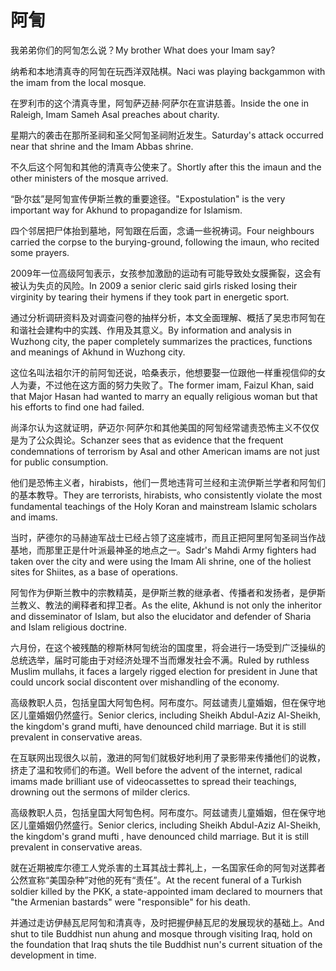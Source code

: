 # 阿訇

<p><span class="chinese">我弟弟你们的阿訇怎么说？</span><span class="english">My brother What does your Imam say?</span></p>

<p><span class="chinese">纳希和本地清真寺的阿訇在玩西洋双陆棋。</span><span class="english">Naci was playing backgammon with the imam from the local mosque.</span></p>

<p><span class="chinese">在罗利市的这个清真寺里，阿訇萨迈赫·阿萨尔在宣讲慈善。</span><span class="english">Inside the one in Raleigh, Imam Sameh Asal preaches about charity.</span></p>

<p><span class="chinese">星期六的袭击在那所圣祠和圣父阿訇圣祠附近发生。</span><span class="english">Saturday's attack occurred near that shrine and the Imam Abbas shrine.</span></p>

<p><span class="chinese">不久后这个阿訇和其他的清真寺公使来了。</span><span class="english">Shortly after this the imaun and the other ministers of the mosque arrived.</span></p>

<p><span class="chinese">“卧尔兹”是阿訇宣传伊斯兰教的重要途径。</span><span class="english">"Expostulation" is the very important way for Akhund to propagandize for Islamism.</span></p>

<p><span class="chinese">四个邻居把尸体抬到墓地，阿訇跟在后面，念诵一些祝祷词。</span><span class="english">Four neighbours carried the corpse to the burying-ground, following the imaun, who recited some prayers.</span></p>

<p><span class="chinese">2009年一位高级阿訇表示，女孩参加激励的运动有可能导致处女膜撕裂，这会有被认为失贞的风险。</span><span class="english">In 2009 a senior cleric said girls risked losing their virginity by tearing their hymens if they took part in energetic sport.</span></p>

<p><span class="chinese">通过分析调研资料及对调查问卷的抽样分析，本文全面理解、概括了吴忠市阿訇在和谐社会建构中的实践、作用及其意义。</span><span class="english">By information and analysis in Wuzhong city, the paper completely summarizes the practices, functions and meanings of Akhund in Wuzhong city.</span></p>

<p><span class="chinese">这位名叫法祖尔汗的前阿訇还说，哈桑表示，他想要娶一位跟他一样重视信仰的女人为妻，不过他在这方面的努力失败了。</span><span class="english">The former imam, Faizul Khan, said that Major Hasan had wanted to marry an equally religious woman but that his efforts to find one had failed.</span></p>

<p><span class="chinese">尚泽尔认为这就证明，萨迈尔·阿萨尔和其他美国的阿訇经常谴责恐怖主义不仅仅是为了公众舆论。</span><span class="english">Schanzer sees that as evidence that the frequent condemnations of terrorism by Asal and other American imams are not just for public consumption.</span></p>

<p><span class="chinese">他们是恐怖主义者，hirabists，他们一贯地违背可兰经和主流伊斯兰学者和阿訇们的基本教导。</span><span class="english">They are terrorists, hirabists, who consistently violate the most fundamental teachings of the Holy Koran and mainstream Islamic scholars and imams.</span></p>

<p><span class="chinese">当时，萨德尔的马赫迪军战士已经占领了这座城市，而且正把阿里阿訇圣祠当作战基地，而那里正是什叶派最神圣的地点之一。</span><span class="english">Sadr's Mahdi Army fighters had taken over the city and were using the Imam Ali shrine, one of the holiest sites for Shiites, as a base of operations.</span></p>

<p><span class="chinese">阿訇作为伊斯兰教中的宗教精英，是伊斯兰教的继承者、传播者和发扬者，是伊斯兰教义、教法的阐释者和捍卫者。</span><span class="english">As the elite, Akhund is not only the inheritor and disseminator of Islam, but also the elucidator and defender of Sharia and Islam religious doctrine.</span></p>

<p><span class="chinese">六月份，在这个被残酷的穆斯林阿訇统治的国度里，将会进行一场受到广泛操纵的总统选举，届时可能由于对经济处理不当而爆发社会不满。</span><span class="english">Ruled by ruthless Muslim mullahs, it faces a largely rigged election for president in June that could uncork social discontent over mishandling of the economy.</span></p>

<p><span class="chinese">高级教职人员，包括皇国大阿訇色柯。阿布度尓。阿兹谴责儿童婚姻，但在保守地区儿童婚姻仍然盛行。</span><span class="english">Senior clerics, including Sheikh Abdul-Aziz Al-Sheikh, the kingdom's grand mufti, have denounced child marriage. But it is still prevalent in conservative areas.</span></p>

<p><span class="chinese">在互联网出现很久以前，激进的阿訇们就极好地利用了录影带来传播他们的说教，挤走了温和牧师们的布道。</span><span class="english">Well before the advent of the internet, radical imams made brilliant use of videocassettes to spread their teachings, drowning out the sermons of milder clerics.</span></p>

<p><span class="chinese">高级教职人员，包括皇国大阿訇色柯。阿布度尓。阿兹谴责儿童婚姻，但在保守地区儿童婚姻仍然盛行。</span><span class="english">Senior clerics, including Sheikh Abdul-Aziz Al-Sheikh, the kingdom's grand mufti , have denounced child marriage. But it is still prevalent in conservative areas.</span></p>

<p><span class="chinese">就在近期被库尔德工人党杀害的土耳其战士葬礼上，一名国家任命的阿訇对送葬者公然宣称“美国杂种”对他的死有“责任”。</span><span class="english">At the recent funeral of a Turkish soldier killed by the PKK, a state-appointed imam declared to mourners that "the Armenian bastards" were "responsible" for his death.</span></p>

<p><span class="chinese">并通过走访伊赫瓦尼阿訇和清真寺，及时把握伊赫瓦尼的发展现状的基础上。</span><span class="english">And shut to tile Buddhist nun ahung and mosque through visiting Iraq, hold on the foundation that Iraq shuts the tile Buddhist nun's current situation of the development in time.</span></p>

